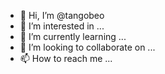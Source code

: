 - 👋 Hi, I’m @tangobeo
- 👀 I’m interested in ...
- 🌱 I’m currently learning ...
- 💞️ I’m looking to collaborate on ...
- 📫 How to reach me ...

<!---
tangobeo/tangobeo is a ✨ special ✨ repository because its `README.md` (this file) appears on your GitHub profile.
You can click the Preview link to take a look at your changes.
--->
